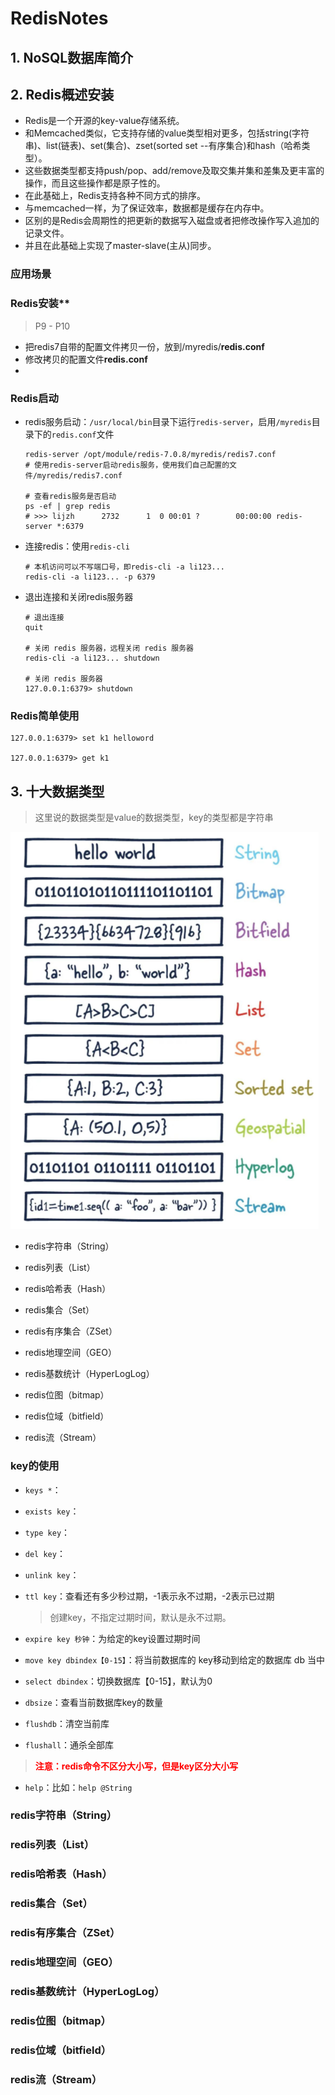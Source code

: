 # RedisNotes

## 1. NoSQL数据库简介







## 2. Redis概述安装

- Redis是一个开源的key-value存储系统。
- 和Memcached类似，它支持存储的value类型相对更多，包括string(字符串)、list(链表)、set(集合)、zset(sorted set --有序集合)和hash（哈希类型）。
- 这些数据类型都支持push/pop、add/remove及取交集并集和差集及更丰富的操作，而且这些操作都是原子性的。
- 在此基础上，Redis支持各种不同方式的排序。
- 与memcached一样，为了保证效率，数据都是缓存在内存中。
- 区别的是Redis会周期性的把更新的数据写入磁盘或者把修改操作写入追加的记录文件。
- 并且在此基础上实现了master-slave(主从)同步。

### 应用场景



### Redis安装**

> P9 - P10

- 把redis7自带的配置文件拷贝一份，放到/myredis/**redis.conf**
- 修改拷贝的配置文件**redis.conf**
- 





### Redis启动

- redis服务启动：`/usr/local/bin`目录下运行`redis-server`，启用`/myredis`目录下的`redis.conf`文件

  ```shell
  redis-server /opt/module/redis-7.0.8/myredis/redis7.conf
  # 使用redis-server启动redis服务，使用我们自己配置的文件/myredis/redis7.conf
  
  # 查看redis服务是否启动
  ps -ef | grep redis
  # >>> lijzh      2732      1  0 00:01 ?        00:00:00 redis-server *:6379 
  ```

- 连接redis：使用`redis-cli`

  ```shell
  # 本机访问可以不写端口号，即redis-cli -a li123...
  redis-cli -a li123... -p 6379
  ```

- 退出连接和关闭redis服务器

  ```shell
  # 退出连接
  quit 
  
  # 关闭 redis 服务器，远程关闭 redis 服务器
  redis-cli -a li123... shutdown  
  
  # 关闭 redis 服务器
  127.0.0.1:6379> shutdown
  ```

  

### Redis简单使用

```shell
127.0.0.1:6379> set k1 helloword

127.0.0.1:6379> get k1
```





## 3. 十大数据类型

> 这里说的数据类型是value的数据类型，key的类型都是字符串

<img src="./images/001.jpg" alt="image" style="zoom: 80%;" />

- redis字符串（String）

- redis列表（List）
- redis哈希表（Hash）
- redis集合（Set）
- redis有序集合（ZSet）
- redis地理空间（GEO）
- redis基数统计（HyperLogLog）
- redis位图（bitmap）
- redis位域（bitfield）
- redis流（Stream）

### key的使用

- `keys *`：
- `exists key`：
- `type key`：
- `del key`：
- `unlink key`：

- `ttl key`：查看还有多少秒过期，-1表示永不过期，-2表示已过期

  > 创建key，不指定过期时间，默认是永不过期。

- `expire key 秒钟`：为给定的key设置过期时间

- `move key dbindex【0-15】`：将当前数据库的 key移动到给定的数据库 db 当中
- `select dbindex`：切换数据库【0-15】，默认为0
- `dbsize`：查看当前数据库key的数量
- `flushdb`：清空当前库
- `flushall`：通杀全部库

> <span style="color:red; font-weight:bold">注意：redis命令不区分大小写，但是key区分大小写</span>

- `help`：比如：`help @String`

### redis字符串（String）





### redis列表（List）





### redis哈希表（Hash）





### redis集合（Set）





### redis有序集合（ZSet）





### redis地理空间（GEO）





### redis基数统计（HyperLogLog）





### redis位图（bitmap）





### redis位域（bitfield）





### redis流（Stream）



















































